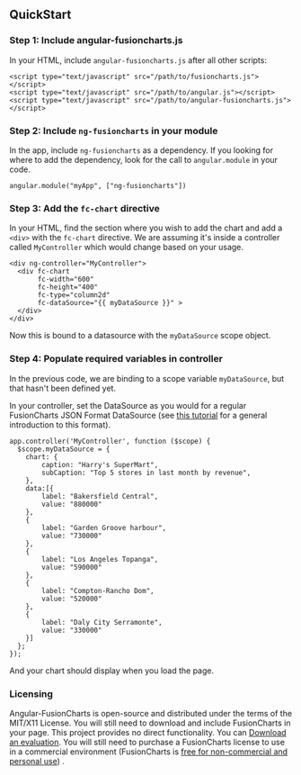 ## QuickStart

### Step 1: Include angular-fusioncharts.js

In your HTML, include `angular-fusioncharts.js` after all other scripts:

```
<script type="text/javascript" src="/path/to/fusioncharts.js"></script>
<script type="text/javascript" src="/path/to/angular.js"></script>
<script type="text/javascript" src="/path/to/angular-fusioncharts.js"></script>
```

### Step 2: Include `ng-fusioncharts` in your module

In the app, include `ng-fusioncharts` as a dependency. If you looking for where to add the dependency, look for the call to `angular.module` in your code.

```
angular.module("myApp", ["ng-fusioncharts"])
```

### Step 3: Add the `fc-chart` directive

In your HTML, find the section where you wish to add the chart and add a `<div>` with the `fc-chart` directive. We are assuming it's inside a controller called `MyController` which would change based on your usage.

```
<div ng-controller="MyController">
  <div fc-chart
       fc-width="600"
       fc-height="400"
       fc-type="column2d"
       fc-dataSource="{{ myDataSource }}" >
  </div>
</div>
```

Now this is bound to a datasource with the `myDataSource` scope object.

### Step 4: Populate required variables in controller

In the previous code, we are binding to a scope variable `myDataSource`, but that hasn't been defined yet.

In your controller, set the DataSource as you would for a regular FusionCharts JSON Format DataSource (see [this tutorial](http://docs.fusioncharts.com/tutorial-getting-started-your-first-charts-building-your-first-chart.html) for a general introduction to this format).

```
app.controller('MyController', function ($scope) {
  $scope.myDataSource = {
    chart: {
        caption: "Harry's SuperMart",
        subCaption: "Top 5 stores in last month by revenue",
    },
    data:[{
        label: "Bakersfield Central",
        value: "880000"
    },
    {
        label: "Garden Groove harbour",
        value: "730000"
    },
    {
        label: "Los Angeles Topanga",
        value: "590000"
    },
    {
        label: "Compton-Rancho Dom",
        value: "520000"
    },
    {
        label: "Daly City Serramonte",
        value: "330000"
    }]
  };
});
```

And your chart should display when you load the page. 

### Licensing

Angular-FusionCharts is open-source and distributed under the terms of the MIT/X11 License. You will still need to download and include FusionCharts in your page. This project provides no direct functionality. You can <a href="http://fusioncharts.com/download/">Download an evaluation</a>. You will still need to purchase a FusionCharts license to use in a commercial environment (FusionCharts is [free for non-commercial and personal use](http://www.fusioncharts.com/download/free/)) .

